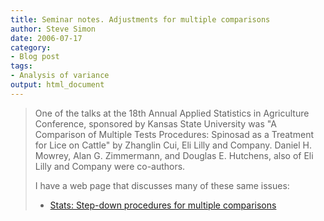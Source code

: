 ```yaml
---
title: Seminar notes. Adjustments for multiple comparisons
author: Steve Simon
date: 2006-07-17
category:
- Blog post
tags:
- Analysis of variance
output: html_document
---
```

> One of the talks at the 18th Annual Applied Statistics in Agriculture
> Conference, sponsored by Kansas State University was \"A Comparison of
> Multiple Tests Procedures: Spinosad as a Treatment for Lice on
> Cattle\" by Zhanglin Cui, Eli Lilly and Company. Daniel H. Mowrey,
> Alan G. Zimmermann, and Douglas E. Hutchens, also of Eli Lilly and
> Company were co-authors.
>
> I have a web page that discusses many of these same issues:
>
> -   [Stats: Step-down procedures for multiple
>     comparisons](http://www.childrensmercy.org/stats/weblog2005/MultipleComparisons.asp)
